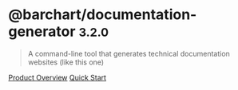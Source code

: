 # @barchart/documentation-generator <small>3.2.0</small>

> A command-line tool that generates technical documentation websites (like this one)

[Product Overview](/content/product_overview)
[Quick Start](/content/quick_start)